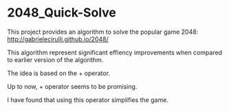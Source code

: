 2048_Quick-Solve
=============

This project provides an algorithm to solve the popular game 2048: http://gabrielecirulli.github.io/2048/

This algorithm represent significant effiency improvements when compared to earlier version of the algorithm.

The idea is based on the + operator.

Up to now, + operator seems to be promising.

I have found that using this operator simplifies the game.
